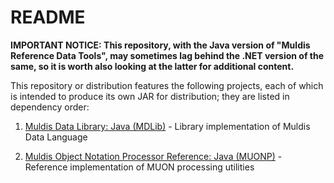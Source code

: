 # README

**IMPORTANT NOTICE:
This repository, with the Java version of "Muldis Reference Data Tools",
may sometimes lag behind the .NET version of the same,
so it is worth also looking at the latter for additional content.**

This repository or distribution features the following projects,
each of which is intended to produce its own JAR for distribution;
they are listed in dependency order:

1. [Muldis Data Library: Java (MDLib)](docs/Muldis_Data_Library.md) - Library implementation of Muldis Data Language

1. [Muldis Object Notation Processor Reference: Java (MUONP)](docs/Muldis_Object_Notation_Processor_Reference.md) - Reference implementation of MUON processing utilities
